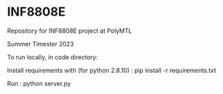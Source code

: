 # INF8808E
Repository for INF8808E project at PolyMTL

Summer Timester 2023

To run locally, in code directory:

Install requirements with (for python 2.8.10) : pip install -r requirements.txt

Run : python server.py

